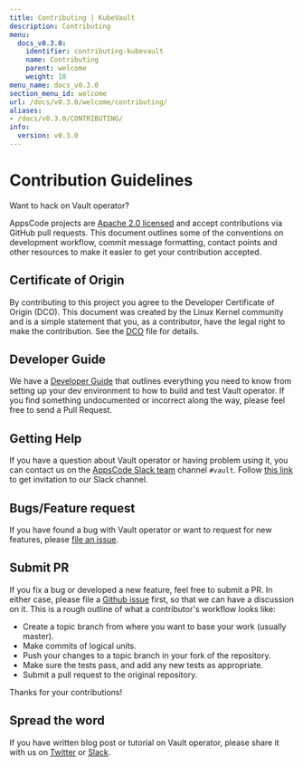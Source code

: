 ```yaml
---
title: Contributing | KubeVault
description: Contributing
menu:
  docs_v0.3.0:
    identifier: contributing-kubevault
    name: Contributing
    parent: welcome
    weight: 10
menu_name: docs_v0.3.0
section_menu_id: welcome
url: /docs/v0.3.0/welcome/contributing/
aliases:
- /docs/v0.3.0/CONTRIBUTING/
info:
  version: v0.3.0
---
```


# Contribution Guidelines

Want to hack on Vault operator?

AppsCode projects are [Apache 2.0 licensed](https://github.com/kubevault/operator/blob/master/LICENSE) and accept contributions via
GitHub pull requests.  This document outlines some of the conventions on
development workflow, commit message formatting, contact points and other
resources to make it easier to get your contribution accepted.

## Certificate of Origin

By contributing to this project you agree to the Developer Certificate of
Origin (DCO). This document was created by the Linux Kernel community and is a
simple statement that you, as a contributor, have the legal right to make the
contribution. See the [DCO](https://github.com/kubevault/operator/blob/master/DCO) file for details.

## Developer Guide

We have a [Developer Guide](/docs/v0.3.0/setup/developer-guide/overview) that outlines everything you need to know from setting up your
dev environment to how to build and test Vault operator. If you find something undocumented or incorrect along the way,
please feel free to send a Pull Request.

## Getting Help

If you have a question about Vault operator or having problem using it, you can contact us on the [AppsCode Slack team](https://appscode.slack.com/messages/kubevault/) channel `#vault`. Follow [this link](https://slack.appscode.com) to get invitation to our Slack channel.

## Bugs/Feature request

If you have found a bug with Vault operator or want to request for new features, please [file an issue](https://github.com/kubevault/project/issues/new).

## Submit PR


If you fix a bug or developed a new feature, feel free to submit a PR. In either case, please file a [Github issue](https://github.com/kubevault/project/issues/new) first, so that we can have a discussion on it. This is a rough outline of what a contributor's workflow looks like:
- Create a topic branch from where you want to base your work (usually master).
- Make commits of logical units.
- Push your changes to a topic branch in your fork of the repository.
- Make sure the tests pass, and add any new tests as appropriate.
- Submit a pull request to the original repository.

Thanks for your contributions!

## Spread the word

If you have written blog post or tutorial on Vault operator, please share it with us on [Twitter](https://twitter.com/AppsCodeHQ) or [Slack](https://slack.appscode.com).
